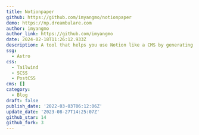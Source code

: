 ```yaml
---
title: Notionpaper
github: https://github.com/imyangmo/notionpaper
demo: https://np.dreambulare.com
author: imyangmo
author_link: https://github.com/imyangmo
date: 2024-02-18T11:26:12.933Z
description: A tool that helps you use Notion like a CMS by generating static site for you.
ssg:
  - Astro
css:
  - Tailwind
  - SCSS
  - PostCSS
cms: []
category:
  - Blog
draft: false
publish_date: '2022-03-03T06:12:06Z'
update_date: '2023-08-27T14:25:07Z'
github_star: 14
github_fork: 3
---
```

